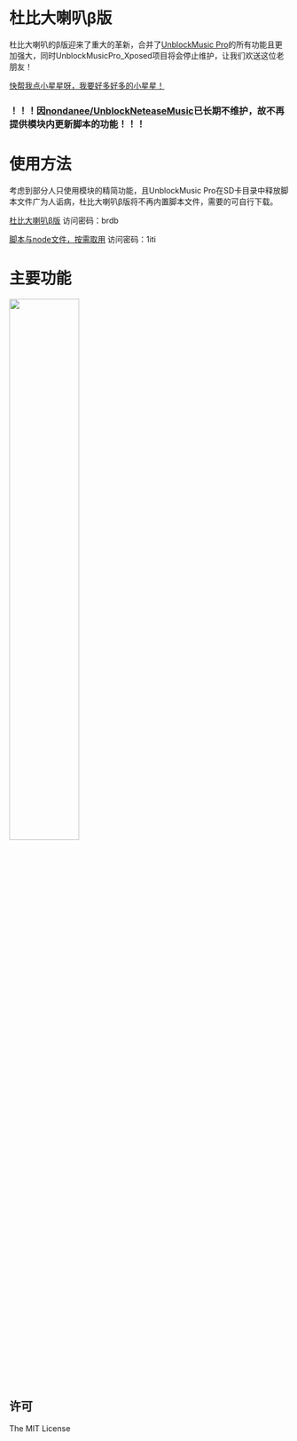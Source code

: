 # 杜比大喇叭β版

杜比大喇叭的β版迎来了重大的革新，合并了[UnblockMusic Pro](https://github.com/nining377/UnblockMusicPro_Xposed)的所有功能且更加强大，同时UnblockMusicPro_Xposed项目将会停止维护，让我们欢送这位老朋友！

[快帮我点小星星呀，我要好多好多的小星星！](https://github.com/nining377/dolby_beta)

### ！！！因[nondanee/UnblockNeteaseMusic](https://github.com/nondanee/UnblockNeteaseMusic)已长期不维护，故不再提供模块内更新脚本的功能！！！

# 使用方法

考虑到部分人只使用模块的精简功能，且UnblockMusic Pro在SD卡目录中释放脚本文件广为人诟病，杜比大喇叭β版将不再内置脚本文件，需要的可自行下载。

[杜比大喇叭β版](https://wwi.lanzous.com/b0cqxgwje) 访问密码：brdb

[脚本与node文件，按需取用](https://wwi.lanzous.com/b0cr00nve) 访问密码：1iti

# 主要功能

<img src="https://raw.githubusercontent.com/nining377/dolby_beta/master/image/img_01.png" width="50%">

## 许可

The MIT License